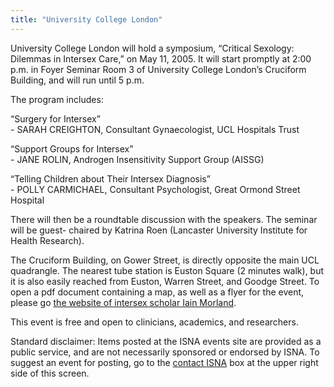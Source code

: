```yaml
---
title: "University College London"
---
```


<p>University College London will hold a symposium, &#8220;Critical Sexology: Dilemmas in Intersex Care,&#8221; on May 11, 2005. It will start promptly at 2:00 p.m. in Foyer Seminar Room 3 of University College London&#8217;s Cruciform Building, and will run until 5 p.m.  </p>

<p>The program includes:  </p>

<p>&#8220;Surgery for Intersex&#8221;  <br />
- <span class="caps">SARAH</span> <span class="caps">CREIGHTON</span>, Consultant Gynaecologist, <span class="caps">UCL</span> Hospitals Trust  </p>

<p>&#8220;Support Groups for Intersex&#8221;  <br />
- <span class="caps">JANE</span> <span class="caps">ROLIN</span>, Androgen Insensitivity Support Group (<span class="caps">AISSG</span>)  </p>

<p>&#8220;Telling Children about Their Intersex Diagnosis&#8221;  <br />
- <span class="caps">POLLY</span> <span class="caps">CARMICHAEL</span>, Consultant Psychologist, Great Ormond Street Hospital  </p>

<p>There will then be a roundtable discussion with the speakers. The seminar will be guest- chaired by Katrina Roen (Lancaster University Institute for Health Research).  </p>

<p>The Cruciform Building, on Gower Street, is directly opposite the main <span class="caps">UCL</span> quadrangle. The nearest tube station is Euston Square (2 minutes walk), but it is also easily reached from Euston, Warren Street, and Goodge Street. To open a pdf document containing a map, as well as a flyer for the event, please go <a href="http://freespace.virgin.net/iain.morland/public/Dilemmas.pdf">the website of intersex scholar Iain Morland</a>.  </p>

<p>This event is free and open to clinicians, academics, and researchers.  </p>

<p>Standard disclaimer: Items posted at the <span class="caps">ISNA</span> events site are provided as a public service, and are not necessarily sponsored or endorsed by <span class="caps">ISNA</span>. To suggest an event for posting, go to the <a href="/about/contact">contact <span class="caps">ISNA</span></a> box at the upper right side of this screen.</p>